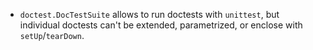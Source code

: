 * `doctest.DocTestSuite` allows to run doctests with `unittest`, but individual doctests can't be extended, parametrized, or enclose with `setUp`/`tearDown`.
